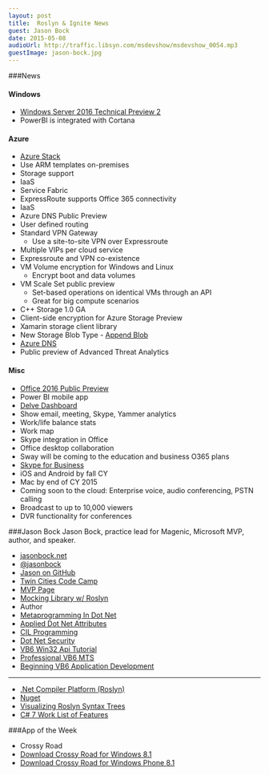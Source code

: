 ```yaml
---
layout: post
title: 	Roslyn & Ignite News
guest: Jason Bock
date: 2015-05-08
audioUrl: http://traffic.libsyn.com/msdevshow/msdevshow_0054.mp3
guestImage: jason-bock.jpg
---
```


###News

#### Windows

 - [Windows Server 2016 Technical Preview 2](http://www.microsoft.com/en-us/evalcenter/evaluate-windows-server-technical-preview)
 - PowerBI is integrated with Cortana

#### Azure

 - [Azure Stack](http://www.microsoft.com/en-us/server-cloud/products/azure-in-your-datacenter/)
  - Use ARM templates on-premises
  - Storage support
  - IaaS
  - Service Fabric
 - ExpressRoute supports Office 365 connectivity
 - IaaS
  - Azure DNS Public Preview
  - User defined routing
  - Standard VPN Gateway
     - Use a site-to-site VPN over Expressroute
  - Multiple VIPs per cloud service
  - Expressroute and VPN co-existence
  - VM Volume encryption for Windows and Linux
     - Encrypt boot and data volumes
  - VM Scale Set public preview
     - Set-based operations on identical VMs through an API
     - Great for big compute scenarios
  - C++ Storage 1.0 GA
  - Client-side encryption for Azure Storage Preview
  - Xamarin storage client library
  - New Storage Blob Type - [Append Blob](http://blogs.msdn.com/b/windowsazurestorage/archive/2015/04/13/introducing-azure-storage-append-blob.aspx)
 - [Azure DNS](http://azure.microsoft.com/en-us/documentation/services/dns/)
 - Public preview of Advanced Threat Analytics

#### Misc

 - [Office 2016 Public Preview](http://blogs.office.com/2015/05/04/office-2016-public-preview-now-available/)
 - Power BI mobile app
 - [Delve Dashboard](http://www.pcworld.com/article/2917827/hey-workaholics-microsoft-delve-will-track-your-work-life-balance.html)
  - Show email, meeting, Skype, Yammer analytics
  - Work/life balance stats
  - Work map
 - Skype integration in Office
 - Office desktop collaboration
 - Sway will be coming to the education and business O365 plans
 - [Skype for Business](http://channel9.msdn.com/Events/Ignite/2015/FND2201)
  - iOS and Android by fall CY
  - Mac by end of CY 2015
  - Coming soon to the cloud: Enterprise voice, audio conferencing, PSTN calling
  - Broadcast to up to 10,000 viewers
  - DVR functionality for conferences

###Jason Bock
Jason Bock, practice lead for Magenic, Microsoft MVP, author, and speaker.

 - [jasonbock.net](http://jasonbock.net)
 - [@jasonbock](https://twitter.com/jasonbock)
 - [Jason on GitHub](https://github.com/jasonbock)
 - [Twin Cities Code Camp](http://www.twincitiescodecamp.com/)
 - [MVP Page](http://mvp.microsoft.com/en-us/MVP/Jason%20Bock-4000662)
 - [Mocking Library w/ Roslyn](https://github.com/JasonBock/Rocks)
 - Author
  - [Metaprogramming In Dot Net](http://jasonbock.net/Book/MetaprogrammingInDotNet)
  - [Applied Dot Net Attributes](http://jasonbock.net/Book/AppliedDotNetAttributes)
  - [CIL Programming](http://jasonbock.net/Book/CilProgramming)
  - [Dot Net Security](http://jasonbock.net/Book/DotNetSecurity)
  - [VB6 Win32 Api Tutorial](http://jasonbock.net/Book/Vb6Win32ApiTutorial)
  - [Professional VB6 MTS](http://jasonbock.net/Book/ProfessionalVb6Mts)
  - [Beginning VB6 Application Development](http://jasonbock.net/Book/BeginningVb6ApplicationDevelopment)

-------------------

  - [.Net Compiler Platform (Roslyn)](https://github.com/dotnet/roslyn)
  - [Nuget](http://www.nuget.org/packages/Microsoft.Framework.Runtime.Roslyn/1.0.0-beta4)
  - [Visualizing Roslyn Syntax Trees](http://blogs.msdn.com/b/csharpfaq/archive/2014/04/17/visualizing-roslyn-syntax-trees.aspx)
  - [C\# 7 Work List of Features](https://github.com/dotnet/roslyn/issues/2136)

###App of the Week

 - Crossy Road
  - [Download Crossy Road for Windows 8.1](http://apps.microsoft.com/webpdp/app/fbe06181-fa39-4d46-acf9-53d76fe1bf37)
  - [Download Crossy Road for Windows Phone 8.1](http://windowsphone.com/s?appid=2e8eab3a-a65f-4f21-bb87-6a6d3f90ad6e)
